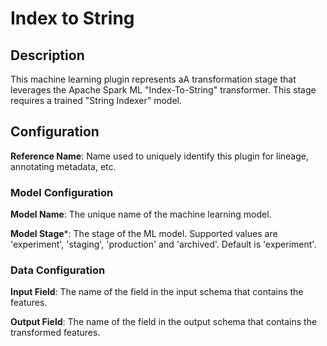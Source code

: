 
# Index to String

## Description
This machine learning plugin represents aA transformation stage that leverages the Apache Spark ML "Index-To-String" 
transformer. This stage requires a trained "String Indexer" model.

## Configuration
**Reference Name**: Name used to uniquely identify this plugin for lineage, annotating metadata, etc.

### Model Configuration
**Model Name**: The unique name of the machine learning model.

**Model Stage***: The stage of the ML model. Supported values are 'experiment', 'staging', 'production'
and 'archived'. Default is 'experiment'.

### Data Configuration
**Input Field**: The name of the field in the input schema that contains the features.

**Output Field**: The name of the field in the output schema that contains the transformed features.
